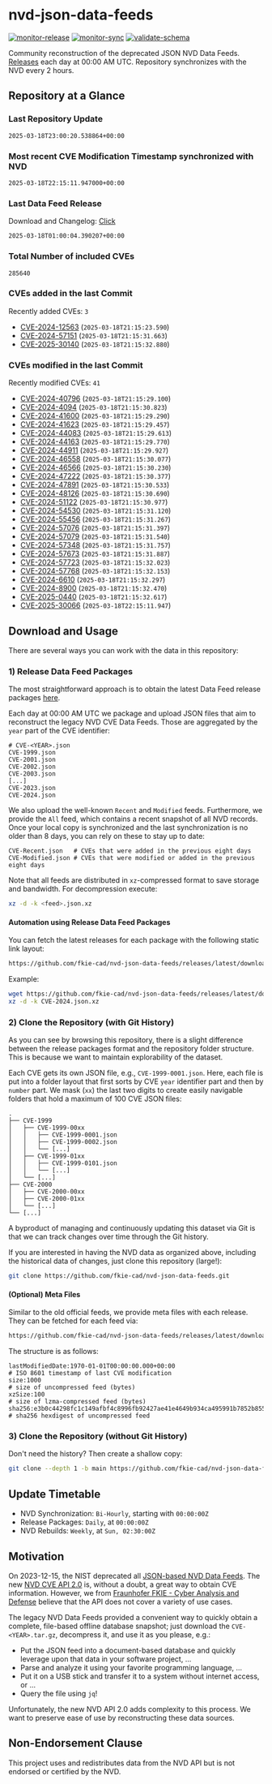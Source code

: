 # nvd-json-data-feeds

[![monitor-release](https://github.com/fkie-cad/nvd-json-data-feeds/actions/workflows/monitor_release.yml/badge.svg)](https://github.com/fkie-cad/nvd-json-data-feeds/actions/workflows/monitor_release.yml)
[![monitor-sync](https://github.com/fkie-cad/nvd-json-data-feeds/actions/workflows/monitor_sync.yml/badge.svg)](https://github.com/fkie-cad/nvd-json-data-feeds/actions/workflows/monitor_sync.yml)
[![validate-schema](https://github.com/fkie-cad/nvd-json-data-feeds/actions/workflows/validate_schema.yml/badge.svg)](https://github.com/fkie-cad/nvd-json-data-feeds/actions/workflows/validate_schema.yml)

Community reconstruction of the deprecated JSON NVD Data Feeds.
[Releases](https://github.com/fkie-cad/nvd-json-data-feeds/releases/latest) each day at 00:00 AM UTC.
Repository synchronizes with the NVD every 2 hours.

## Repository at a Glance

### Last Repository Update

```plain
2025-03-18T23:00:20.538864+00:00
```

### Most recent CVE Modification Timestamp synchronized with NVD

```plain
2025-03-18T22:15:11.947000+00:00
```

### Last Data Feed Release

Download and Changelog: [Click](https://github.com/fkie-cad/nvd-json-data-feeds/releases/latest)

```plain
2025-03-18T01:00:04.390207+00:00
```

### Total Number of included CVEs

```plain
285640
```

### CVEs added in the last Commit

Recently added CVEs: `3`

- [CVE-2024-12563](CVE-2024/CVE-2024-125xx/CVE-2024-12563.json) (`2025-03-18T21:15:23.590`)
- [CVE-2024-57151](CVE-2024/CVE-2024-571xx/CVE-2024-57151.json) (`2025-03-18T21:15:31.663`)
- [CVE-2025-30140](CVE-2025/CVE-2025-301xx/CVE-2025-30140.json) (`2025-03-18T21:15:32.880`)


### CVEs modified in the last Commit

Recently modified CVEs: `41`

- [CVE-2024-40796](CVE-2024/CVE-2024-407xx/CVE-2024-40796.json) (`2025-03-18T21:15:29.100`)
- [CVE-2024-4094](CVE-2024/CVE-2024-40xx/CVE-2024-4094.json) (`2025-03-18T21:15:30.823`)
- [CVE-2024-41600](CVE-2024/CVE-2024-416xx/CVE-2024-41600.json) (`2025-03-18T21:15:29.290`)
- [CVE-2024-41623](CVE-2024/CVE-2024-416xx/CVE-2024-41623.json) (`2025-03-18T21:15:29.457`)
- [CVE-2024-44083](CVE-2024/CVE-2024-440xx/CVE-2024-44083.json) (`2025-03-18T21:15:29.613`)
- [CVE-2024-44163](CVE-2024/CVE-2024-441xx/CVE-2024-44163.json) (`2025-03-18T21:15:29.770`)
- [CVE-2024-44911](CVE-2024/CVE-2024-449xx/CVE-2024-44911.json) (`2025-03-18T21:15:29.927`)
- [CVE-2024-46558](CVE-2024/CVE-2024-465xx/CVE-2024-46558.json) (`2025-03-18T21:15:30.077`)
- [CVE-2024-46566](CVE-2024/CVE-2024-465xx/CVE-2024-46566.json) (`2025-03-18T21:15:30.230`)
- [CVE-2024-47222](CVE-2024/CVE-2024-472xx/CVE-2024-47222.json) (`2025-03-18T21:15:30.377`)
- [CVE-2024-47891](CVE-2024/CVE-2024-478xx/CVE-2024-47891.json) (`2025-03-18T21:15:30.533`)
- [CVE-2024-48126](CVE-2024/CVE-2024-481xx/CVE-2024-48126.json) (`2025-03-18T21:15:30.690`)
- [CVE-2024-51122](CVE-2024/CVE-2024-511xx/CVE-2024-51122.json) (`2025-03-18T21:15:30.977`)
- [CVE-2024-54530](CVE-2024/CVE-2024-545xx/CVE-2024-54530.json) (`2025-03-18T21:15:31.120`)
- [CVE-2024-55456](CVE-2024/CVE-2024-554xx/CVE-2024-55456.json) (`2025-03-18T21:15:31.267`)
- [CVE-2024-57076](CVE-2024/CVE-2024-570xx/CVE-2024-57076.json) (`2025-03-18T21:15:31.397`)
- [CVE-2024-57079](CVE-2024/CVE-2024-570xx/CVE-2024-57079.json) (`2025-03-18T21:15:31.540`)
- [CVE-2024-57348](CVE-2024/CVE-2024-573xx/CVE-2024-57348.json) (`2025-03-18T21:15:31.757`)
- [CVE-2024-57673](CVE-2024/CVE-2024-576xx/CVE-2024-57673.json) (`2025-03-18T21:15:31.887`)
- [CVE-2024-57723](CVE-2024/CVE-2024-577xx/CVE-2024-57723.json) (`2025-03-18T21:15:32.023`)
- [CVE-2024-57768](CVE-2024/CVE-2024-577xx/CVE-2024-57768.json) (`2025-03-18T21:15:32.153`)
- [CVE-2024-6610](CVE-2024/CVE-2024-66xx/CVE-2024-6610.json) (`2025-03-18T21:15:32.297`)
- [CVE-2024-8900](CVE-2024/CVE-2024-89xx/CVE-2024-8900.json) (`2025-03-18T21:15:32.470`)
- [CVE-2025-0440](CVE-2025/CVE-2025-04xx/CVE-2025-0440.json) (`2025-03-18T21:15:32.617`)
- [CVE-2025-30066](CVE-2025/CVE-2025-300xx/CVE-2025-30066.json) (`2025-03-18T22:15:11.947`)


## Download and Usage

There are several ways you can work with the data in this repository:

### 1) Release Data Feed Packages

The most straightforward approach is to obtain the latest Data Feed release packages [here](https://github.com/fkie-cad/nvd-json-data-feeds/releases/latest).

Each day at 00:00 AM UTC we package and upload JSON files that aim to reconstruct the legacy NVD CVE Data Feeds.
Those are aggregated by the `year` part of the CVE identifier:

```
# CVE-<YEAR>.json
CVE-1999.json
CVE-2001.json
CVE-2002.json
CVE-2003.json
[...]
CVE-2023.json
CVE-2024.json
```

We also upload the well-known `Recent` and `Modified` feeds.
Furthermore, we provide the `All` feed, which contains a recent snapshot of all NVD records.
Once your local copy is synchronized and the last synchronization is no older than 8 days, you can rely on these to stay up to date:

```plain
CVE-Recent.json   # CVEs that were added in the previous eight days
CVE-Modified.json # CVEs that were modified or added in the previous eight days
```

Note that all feeds are distributed in `xz`-compressed format to save storage and bandwidth.
For decompression execute:

```sh
xz -d -k <feed>.json.xz
```

#### Automation using Release Data Feed Packages

You can fetch the latest releases for each package with the following static link layout:

```sh
https://github.com/fkie-cad/nvd-json-data-feeds/releases/latest/download/CVE-<YEAR>.json.xz
```

Example:

```sh
wget https://github.com/fkie-cad/nvd-json-data-feeds/releases/latest/download/CVE-2024.json.xz
xz -d -k CVE-2024.json.xz
```

### 2) Clone the Repository (with Git History)

As you can see by browsing this repository, there is a slight difference between the release packages format and the repository folder structure.
This is because we want to maintain explorability of the dataset.

Each CVE gets its own JSON file, e.g., `CVE-1999-0001.json`.
Here, each file is put into a folder layout that first sorts by CVE `year` identifier part and then by `number` part.
We mask (`xx`) the last two digits to create easily navigable folders that hold a maximum of 100 CVE JSON files:

```plain
.
├── CVE-1999
│   ├── CVE-1999-00xx
│   │   ├── CVE-1999-0001.json
│   │   ├── CVE-1999-0002.json
│   │   └── [...]
│   ├── CVE-1999-01xx
│   │   ├── CVE-1999-0101.json
│   │   └── [...]
│   └── [...]
├── CVE-2000
│   ├── CVE-2000-00xx
│   ├── CVE-2000-01xx
│   └── [...]
└── [...]
```

A byproduct of managing and continuously updating this dataset via Git is that we can track changes over time through the Git history.

If you are interested in having the NVD data as organized above, including the historical data of changes, just clone this repository (large!):

```sh
git clone https://github.com/fkie-cad/nvd-json-data-feeds.git
```

#### (Optional) Meta Files

Similar to the old official feeds, we provide meta files with each release. They can be fetched for each feed via:

```sh
https://github.com/fkie-cad/nvd-json-data-feeds/releases/latest/download/CVE-<YEAR>.meta
```

The structure is as follows:

```plain
lastModifiedDate:1970-01-01T00:00:00.000+00:00                          # ISO 8601 timestamp of last CVE modification
size:1000                                                               # size of uncompressed feed (bytes)
xzSize:100                                                              # size of lzma-compressed feed (bytes)
sha256:e3b0c44298fc1c149afbf4c8996fb92427ae41e4649b934ca495991b7852b855 # sha256 hexdigest of uncompressed feed
```

### 3) Clone the Repository (without Git History)

Don't need the history? Then create a shallow copy:

```sh
git clone --depth 1 -b main https://github.com/fkie-cad/nvd-json-data-feeds.git
```


## Update Timetable

* NVD Synchronization: `Bi-Hourly`, starting with `00:00:00Z`
* Release Packages: `Daily`, at `00:00:00Z`
* NVD Rebuilds: `Weekly`, at `Sun, 02:30:00Z`


## Motivation

On 2023-12-15, the NIST deprecated all [JSON-based NVD Data Feeds](https://nvd.nist.gov/vuln/data-feeds#divRetirementBanner-1).
The new [NVD CVE API 2.0](https://nvd.nist.gov/developers/vulnerabilities) is, without a doubt, a great way to obtain CVE information.
However, we from [Fraunhofer FKIE - Cyber Analysis and Defense](https://www.fkie.fraunhofer.de/en/departments/cad.html) believe that the API does not cover a variety of use cases.

The legacy NVD Data Feeds provided a convenient way to quickly obtain a complete, file-based offline database snapshot; just download the `CVE-<YEAR>.tar.gz`, decompress it, and use it as you please, e.g.:

- Put the JSON feed into a document-based database and quickly leverage upon that data in your software project, ...
- Parse and analyze it using your favorite programming language, ...
- Put it on a USB stick and transfer it to a system without internet access, or ...
- Query the file using `jq`!

Unfortunately, the new NVD API 2.0 adds complexity to this process.
We want to preserve ease of use by reconstructing these data sources.

## Non-Endorsement Clause

This project uses and redistributes data from the NVD API but is not endorsed or certified by the NVD.